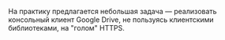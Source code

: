 На практику предлагается небольшая задача — реализовать консольный клиент Google Drive, не пользуясь клиентскими библиотеками, на "голом" HTTPS.